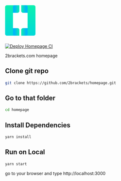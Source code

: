 # <img src="/src/images/icon.png?raw=true" width="100" height="100"/>
[![Deploy Homepage CI](https://github.com/2brackets/homepage/actions/workflows/deploy.yml/badge.svg)](https://github.com/2brackets/homepage/actions/workflows/deploy.yml)


2brackets.com homepage 

## Clone git repo

```bash
git clone https://github.com/2brackets/homepage.git
``` 

## Go to that folder

```bash
cd homepage 
``` 

## Install Dependencies

```bash
yarn install 
```

## Run on Local

```bash
yarn start
```

go to your browser and type http://localhost:3000
